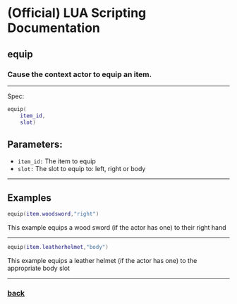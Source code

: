
# (Official) LUA Scripting Documentation

## equip

### Cause the context actor to equip an item.
___
Spec:
```lua
equip(
	item_id,
	slot)
```
## Parameters:
- `item_id:` The item to equip
- `slot:` The slot to equip to: left, right or body

___
## Examples
```lua
equip(item.woodsword,"right")
```
This example equips a wood sword (if the actor has one) to their right hand

___
```lua
equip(item.leatherhelmet,"body")
```
This example equips a leather helmet (if the actor has one) to the appropriate body slot

___
### [back](../other)
